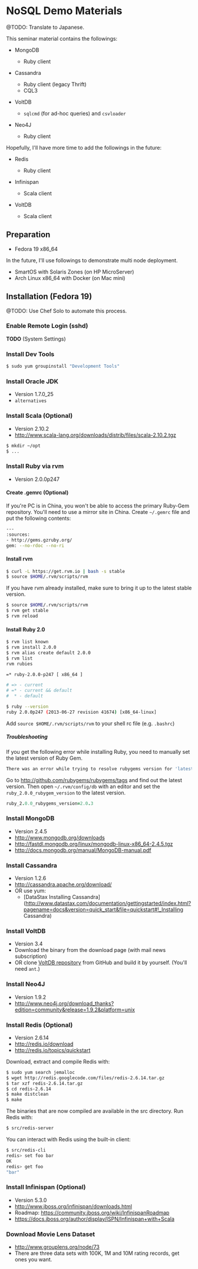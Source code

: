 # NoSQL Demo Materials

@TODO: Translate to Japanese.

This seminar material contains the followings:

- MongoDB
  * Ruby client

- Cassandra
  * Ruby client (legacy Thrift)
  * CQL3

- VoltDB
  * `sqlcmd` (for ad-hoc queries) and `csvloader`

- Neo4J
  * Ruby client

Hopefully, I'll have more time to add the followings in the future:

- Redis
  * Ruby client

- Infinispan
  * Scala client

- VoltDB
  * Scala client


## Preparation

- Fedora 19 x86_64

In the future, I'll use followings to demonstrate multi node
deployment.

- SmartOS with Solaris Zones (on HP MicroServer)
- Arch Linux x86_64 with Docker (on Mac mini)


## Installation (Fedora 19)

@TODO: Use Chef Solo to automate this process.


### Enable Remote Login (sshd)

**TODO** (System Settings)


### Install Dev Tools

```sh
$ sudo yum groupinstall "Development Tools"
```

### Install Oracle JDK

- Version 1.7.0_25
- `alternatives`


### Install Scala (Optional)

- Version 2.10.2
- http://www.scala-lang.org/downloads/distrib/files/scala-2.10.2.tgz

```sh
$ mkdir ~/opt
$ ...
```

### Install Ruby via rvm

- Version 2.0.0p247

#### Create .gemrc (Optional)

If you're PC is in China, you won't be able to access the primary
Ruby-Gem repository. You'll need to use a mirror site in China. Create
`~/.gemrc` file and put the following contents:

```sh
---
:sources:
- http://gems.gzruby.org/
gem: --no-rdoc --no-ri
```

#### Install rvm

```sh
$ curl -L https://get.rvm.io | bash -s stable
$ source $HOME/.rvm/scripts/rvm
```

If you have rvm already installed, make sure to bring it up to the
latest stable version.

```sh
$ source $HOME/.rvm/scripts/rvm
$ rvm get stable
$ rvm reload
```

#### Install Ruby 2.0

```sh
$ rvm list known
$ rvm install 2.0.0
$ rvm alias create default 2.0.0
$ rvm list
rvm rubies

=* ruby-2.0.0-p247 [ x86_64 ]

# => - current
# =* - current && default
#  * - default

$ ruby --version
ruby 2.0.0p247 (2013-06-27 revision 41674) [x86_64-linux]
```

Add `source $HOME/.rvm/scripts/rvm` to your shell rc file
(e.g. `.bashrc`)


##### Troubleshooting

If you get the following error while installing Ruby, you need to
manually set the latest version of Ruby Gem.

```sh
There was an error while trying to resolve rubygems version for 'latest'
```

Go to http://github.com/rubygems/rubygems/tags and find out the latest
version. Then open `~/.rvm/config/db` with an editor and set the
`ruby_2.0.0_rubygem_version` to the latest version.

```ruby
ruby_2.0.0_rubygems_version=2.0.3
```


### Install MongoDB

- Version 2.4.5
- http://www.mongodb.org/downloads
- http://fastdl.mongodb.org/linux/mongodb-linux-x86_64-2.4.5.tgz
- http://docs.mongodb.org/manual/MongoDB-manual.pdf


### Install Cassandra

- Version 1.2.6
- http://cassandra.apache.org/download/
- OR use yum:
  * [DataStax Installing Cassandra](http://www.datastax.com/documentation/gettingstarted/index.html?pagename=docs&version=quick_start&file=quickstart#!_Installing Cassandra)


### Install VoltDB

- Version 3.4
- Download the binary from the download page (with mail news subscription)
- OR clone [VoltDB repository](https://github.com/VoltDB/voltdb) from GitHub
  and build it by yourself. (You'll need `ant`.)


### Install Neo4J

- Version 1.9.2
- http://www.neo4j.org/download_thanks?edition=community&release=1.9.2&platform=unix


### Install Redis (Optional)

- Version 2.6.14
- http://redis.io/download
- http://redis.io/topics/quickstart

Download, extract and compile Redis with:

```sh
$ sudo yum search jemalloc
$ wget http://redis.googlecode.com/files/redis-2.6.14.tar.gz
$ tar xzf redis-2.6.14.tar.gz
$ cd redis-2.6.14
$ make distclean
$ make
```

The binaries that are now compiled are available in the src
 directory. Run Redis with:

```sh
$ src/redis-server
```

You can interact with Redis using the built-in client:

```sh
$ src/redis-cli
redis> set foo bar
OK
redis> get foo
"bar"
```

### Install Infinispan (Optional)

- Version 5.3.0
- http://www.jboss.org/infinispan/downloads.html
- Roadmap: https://community.jboss.org/wiki/InfinispanRoadmap
- https://docs.jboss.org/author/display/ISPN/Infinispan+with+Scala


### Download Movie Lens Dataset

- http://www.grouplens.org/node/73
- There are three data sets with 100K, 1M and 10M rating records, get
  ones you want.

